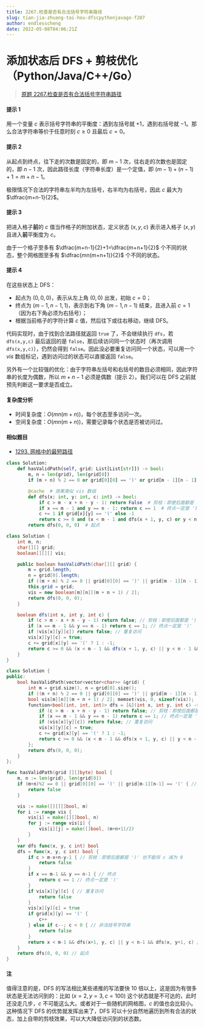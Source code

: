 ```yaml
---
title: 2267.检查是否有合法括号字符串路径
slug: tian-jia-zhuang-tai-hou-dfscpythonjavago-f287
author: endlesscheng
date: 2022-05-08T04:06:21Z
---
```

# 添加状态后 DFS + 剪枝优化（Python/Java/C++/Go）
 
> [原题 2267.检查是否有合法括号字符串路径](https://leetcode.cn/problems/check-if-there-is-a-valid-parentheses-string-path)
#### 提示 1

用一个变量 $c$ 表示括号字符串的平衡度：遇到左括号就 $+1$，遇到右括号就 $-1$。那么合法字符串等价于任意时刻 $c\ge 0$ 且最后 $c=0$。

#### 提示 2

从起点到终点，往下走的次数是固定的，即 $m-1$ 次，往右走的次数也是固定的，即 $n-1$ 次，因此路径长度（字符串长度）是一个定值，即 $(m-1)+(n-1)+1 = m+n-1$。

极限情况下合法的字符串左半均为左括号，右半均为右括号，因此 $c$ 最大为 $\dfrac{m+n-1}{2}$。

#### 提示 3

把进入格子**前**的 $c$ 值当作格子的附加状态，定义状态 $(x,y,c)$ 表示进入格子 $(x,y)$ 且进入**前**平衡度为 $c$。

由于一个格子至多有 $\dfrac{m+n-1}{2}+1=\dfrac{m+n+1}{2}$ 个不同的状态，整个网格图至多有 $\dfrac{mn(m+n+1)}{2}$ 个不同的状态。

#### 提示 4

在这些状态上 DFS：

- 起点为 $(0,0,0)$，表示从左上角 $(0,0)$ 出发，初始 $c=0$；
- 终点为 $(m-1,n-1,1)$，表示到右下角 $(m-1,n-1)$ 结束，且进入前 $c=1$（因为右下角必须为右括号）；
- 根据当前格子的字符计算 $c$ 值，然后往下或往右移动，继续 DFS。

代码实现时，由于找到合法路径就返回 `true` 了，不会继续执行 `dfs`，若 `dfs(x,y,c)` 最后返回的是 `false`，那后续访问同一个状态时（再次调用 `dfs(x,y,c)`），仍然会得到 `false`。因此没必要重复访问同一个状态，可以用一个 $\textit{vis}$ 数组标记，遇到访问过的状态可以直接返回 `false`。

另外有一个比较强的优化：由于字符串左括号和右括号的数目必须相同，因此字符串的长度为偶数，所以 $m+n-1$ 必须是偶数（提示 2）。我们可以在 DFS 之前就预先判断这一要求是否成立。

#### 复杂度分析

- 时间复杂度：$O(mn(m+n))$，每个状态至多访问一次。
- 空间复杂度：$O(mn(m+n))$，需要记录每个状态是否被访问过。

#### 相似题目

- [1293. 网格中的最短路径](https://leetcode.cn/problems/shortest-path-in-a-grid-with-obstacles-elimination/)

```Python [sol1-Python3]
class Solution:
    def hasValidPath(self, grid: List[List[str]]) -> bool:
        m, n = len(grid), len(grid[0])
        if (m + n) % 2 == 0 or grid[0][0] == ')' or grid[m - 1][n - 1] == '(': return False  # 剪枝

        @cache  # 效果类似 vis 数组
        def dfs(x: int, y: int, c: int) -> bool:
            if c > m - x + n - y - 1: return False  # 剪枝：即使后面都是 ')' 也不能将 c 减为 0
            if x == m - 1 and y == n - 1: return c == 1  # 终点一定是 ')'
            c += 1 if grid[x][y] == '(' else -1
            return c >= 0 and (x < m - 1 and dfs(x + 1, y, c) or y < n - 1 and dfs(x, y + 1, c))  # 往下或者往右
        return dfs(0, 0, 0)  # 起点
```

```java [sol1-Java]
class Solution {
    int m, n;
    char[][] grid;
    boolean[][][] vis;

    public boolean hasValidPath(char[][] grid) {
        m = grid.length;
        n = grid[0].length;
        if ((m + n) % 2 == 0 || grid[0][0] == ')' || grid[m - 1][n - 1] == '(') return false; // 剪枝
        this.grid = grid;
        vis = new boolean[m][n][(m + n + 1) / 2];
        return dfs(0, 0, 0);
    }

    boolean dfs(int x, int y, int c) {
        if (c > m - x + n - y - 1) return false; // 剪枝：即使后面都是 ')' 也不能将 c 减为 0
        if (x == m - 1 && y == n - 1) return c == 1; // 终点一定是 ')'
        if (vis[x][y][c]) return false; // 重复访问
        vis[x][y][c] = true;
        c += grid[x][y] == '(' ? 1 : -1;
        return c >= 0 && (x < m - 1 && dfs(x + 1, y, c) || y < n - 1 && dfs(x, y + 1, c)); // 往下或者往右
    }
}
```

```C++ [sol1-C++]
class Solution {
public:
    bool hasValidPath(vector<vector<char>> &grid) {
        int m = grid.size(), n = grid[0].size();
        if ((m + n) % 2 == 0 || grid[0][0] == ')' || grid[m - 1][n - 1] == '(') return false; // 剪枝
        bool vis[m][n][(m + n + 1) / 2]; memset(vis, 0, sizeof(vis));
        function<bool(int, int, int)> dfs = [&](int x, int y, int c) -> bool {
            if (c > m - x + n - y - 1) return false; // 剪枝：即使后面都是 ')' 也不能将 c 减为 0
            if (x == m - 1 && y == n - 1) return c == 1; // 终点一定是 ')'
            if (vis[x][y][c]) return false; // 重复访问
            vis[x][y][c] = true;
            c += grid[x][y] == '(' ? 1 : -1;
            return c >= 0 && (x < m - 1 && dfs(x + 1, y, c) || y < n - 1 && dfs(x, y + 1, c)); // 往下或者往右
        };
        return dfs(0, 0, 0);
    }
};
```

```go [sol1-Go]
func hasValidPath(grid [][]byte) bool {
	m, n := len(grid), len(grid[0])
	if (m+n)%2 == 0 || grid[0][0] == ')' || grid[m-1][n-1] == '(' { // 剪枝
		return false
	}

	vis := make([][][]bool, m)
	for i := range vis {
		vis[i] = make([][]bool, n)
		for j := range vis[i] {
			vis[i][j] = make([]bool, (m+n+1)/2)
		}
	}
	var dfs func(x, y, c int) bool
	dfs = func(x, y, c int) bool {
		if c > m-x+n-y-1 { // 剪枝：即使后面都是 ')' 也不能将 c 减为 0
			return false
		}
		if x == m-1 && y == n-1 { // 终点
			return c == 1 // 终点一定是 ')'
		}
		if vis[x][y][c] { // 重复访问
			return false
		}
		vis[x][y][c] = true
		if grid[x][y] == '(' {
			c++
		} else if c--; c < 0 { // 非法括号字符串
			return false
		}
		return x < m-1 && dfs(x+1, y, c) || y < n-1 && dfs(x, y+1, c) // 往下或者往右
	}
	return dfs(0, 0, 0) // 起点
}
```

#### 注

值得注意的是，DFS 的写法相比某些递推的写法要快 $10$ 倍以上，这是因为有很多状态是无法访问到的：比如 $(x=2,y=3,c=100)$ 这个状态就是不可达的，此时还没走几步，$c$ 不可能这么大。或者对于一些随机的网格图，$c$ 的值也会比较小。这种情况下 DFS 的优势就发挥出来了，DFS 可以十分自然地遍历到所有合法的状态，加上自带的剪枝效果，可以大大降低访问到的状态数。



